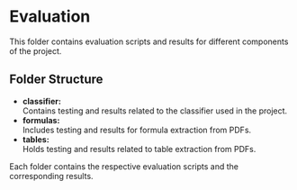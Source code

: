 # Evaluation

This folder contains evaluation scripts and results for different components of the project.

## Folder Structure

- **classifier:**  
  Contains testing and results related to the classifier used in the project.
- **formulas:**  
  Includes testing and results for formula extraction from PDFs.
- **tables:**  
  Holds testing and results related to table extraction from PDFs.

Each folder contains the respective evaluation scripts and the corresponding results.
